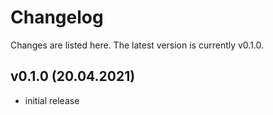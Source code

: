 # Changelog

Changes are listed here. The latest version is currently v0.1.0.

## v0.1.0 (20.04.2021)

- initial release
